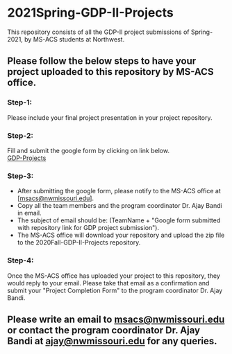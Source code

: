 # 2021Spring-GDP-II-Projects
This repository consists of all the GDP-II project submissions of Spring-2021, by MS-ACS students at Northwest.

## Please follow the below steps to have your project uploaded to this repository by MS-ACS office.  

### Step-1:
Please include your final project presentation in your project repository.

### Step-2:
Fill and submit the google form by clicking on link below.  
[GDP-Projects](https://docs.google.com/forms/d/e/1FAIpQLScH6xJdA9cOV4RtilVa6E3zk4xH2KyGjcbWaHH4-1rI7Sd5dw/viewform)

### Step-3:
* After submitting the google form, please notify to the MS-ACS office at [msacs@nwmissouri.edu].
* Copy all the team members and the program coordinator Dr. Ajay Bandi in email. 
* The subject of email should be: (TeamName + "Google form submitted with repository link for GDP project submission"). 
* The MS-ACS office will download your repository and upload the zip file to the 2020Fall-GDP-II-Projects repository.

### Step-4:
Once the MS-ACS office has uploaded your project to this repository, they would reply to your email. Please take that email as a confirmation and submit your "Project Completion Form" to the program coordinator Dr. Ajay Bandi.

## Please write an email to msacs@nwmissouri.edu or contact the program coordinator Dr. Ajay Bandi at ajay@nwmissouri.edu for any queries.